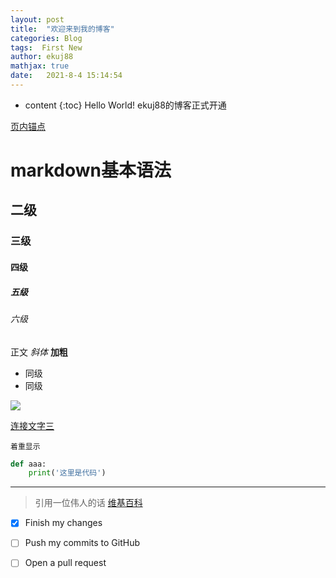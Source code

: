 ```yaml
---
layout: post
title:  "欢迎来到我的博客"
categories: Blog
tags:  First New
author: ekuj88
mathjax: true
date:   2021-8-4 15:14:54
---
```


* content
{:toc}
Hello World!
ekuj88的博客正式开通



[页内锚点](./#六级)

# markdown基本语法
## 二级
### 三级
#### 四级
##### 五级
###### 六级
正文
*斜体*
**加粗**
- 同级
- 同级

![](https://img.alicdn.com/tfs/TB18QnlOpXXXXcVXpXXXXXXXXXX-388-256.png)

[连接文字三](http://www.126.com 'title是网易')

`着重显示`
```python
def aaa:
	print('这里是代码')
```
---
<!--我是注释内容，前台不显示。上面三个横线就是分隔符-->
> 引用一位伟人的话 [维基百科](https://zh.wikipedia.org/wiki/Markdown)

* [x] Finish my changes
* [ ] Push my commits to GitHub
* [ ] Open a pull request

